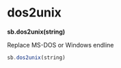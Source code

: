 # dos2unix

**sb.dos2unix\(string\)**

Replace MS-DOS or Windows endline

```javascript
sb.dos2unix(string)
```


